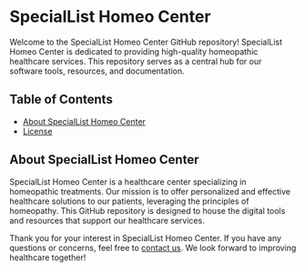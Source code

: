 # SpecialList Homeo Center

Welcome to the SpecialList Homeo Center GitHub repository! SpecialList Homeo Center is dedicated to providing high-quality homeopathic healthcare services. This repository serves as a central hub for our software tools, resources, and documentation.

## Table of Contents

- [About SpecialList Homeo Center](#about-speciallist-homeo-center)
- [License](#license)

## About SpecialList Homeo Center

SpecialList Homeo Center is a healthcare center specializing in homeopathic treatments. Our mission is to offer personalized and effective healthcare solutions to our patients, leveraging the principles of homeopathy. This GitHub repository is designed to house the digital tools and resources that support our healthcare services.

Thank you for your interest in SpecialList Homeo Center. If you have any questions or concerns, feel free to [contact us](tel:+919836096799). We look forward to improving healthcare together!
